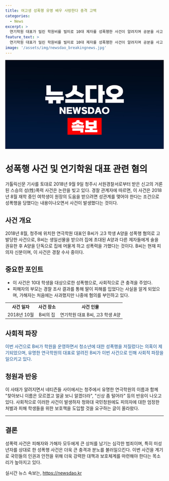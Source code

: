 ```yaml
---
title: 여고생 성폭행 유명 배우 사랑한다 충격 고백
categories:
  - News
excerpt: >
  연기학원 대표가 밀린 학원비를 빌미로 10대 제자를 성폭행한 사건이 알려지며 공분을 사고 있다. 사건반장에 따르면, A씨는 제자들을 집으로 초대한 뒤 성폭행을 저질렀고, 피해자는 경찰에 신고했다. 그러나 가해자는 혐의를 부인하며 학원을 운영 중이라고 전해졌다. 이에 네티즌들 사이에서는 지역에서 유명한 학원과 연기자로 알려진 사실에 대한 궁금증이 터져 나오고 있다. A씨가 당시 집에서 촬영한 영상에는 가해자의 사죄와 피해자의 저항이 담겼다.
feature_text: >
  연기학원 대표가 밀린 학원비를 빌미로 10대 제자를 성폭행한 사건이 알려지며 공분을 사고 있다. 사건반장에 따르면, A씨는 제자들을 집으로 초대한 뒤 성폭행을 저질렀고, 피해자는 경찰에 신고했다. 그러나 가해자는 혐의를 부인하며 학원을 운영 중이라고 전해졌다. 이에 네티즌들 사이에서는 지역에서 유명한 학원과 연기자로 알려진 사실에 대한 궁금증이 터져 나오고 있다. A씨가 당시 집에서 촬영한 영상에는 가해자의 사죄와 피해자의 저항이 담겼다.
image: '/assets/img/newsdao_breakingnews.jpg'
---
```


<p><img src="/assets/img/newsdao_breakingnews.jpg" alt="koreaapp 속보" /></p>

<h1>성폭행 사건 및 연기학원 대표 관련 혐의</h1>

<p data-ke-size="size16">가톨릭신문 기사를 토대로 2018년 9월 9일 청주시 서원경찰서로부터 받은 신고의 거론된 스승의 성(性)폭력 사건은 논란을 빚고 있다. 경찰 관계자에 따르면, 이 사건은 2018년 8월 재학 중인 여학생이 원장의 도움을 받으려면 성관계를 맺어야 한다는 조건으로 성폭행을 당했다는 내용이나오면서 사건이 발생했다는 것이다.</p>

<h2 data-ke-size="size26">사건 개요</h2>

<p>2018년 8월, 청주에 위치한 연극학원 대표인 B씨가 고3 학생 A양을 성폭행 혐의로 고발당한 사건으로, B씨는 생일선물을 받으러 집에 초대된 A양과 다른 제자들에게 술을 권유한 후 A양을 단독으로 집에 머물게 하고 성폭력을 가했다는 것이다. B씨는 현재 피의자 신분이며, 이 사건은 경찰 수사 중이다.</p>

<h2 data-ke-size="size26">중요한 포인트</h2>

<ul>
  <li>이 사건은 10대 학생을 대상으로한 성폭행으로, 사회적으로 큰 충격을 주었다.</li>
  <li>피해자의 부모는 경찰 조사 결과를 통해 딸이 피해를 입었다는 사실을 알게 되었으며, 가해자는 처음에는 사과했지만 나중에 혐의를 부인하고 있다.</li>
</ul>

<table>
    <tr>
        <td style="text-align: center; height: 17px;"><b>사건 일자</b></td>
        <td style="text-align: center; height: 17px;"><b>사건 장소</b></td>
        <td style="text-align: center; height: 17px;"><b>사건 인물</b></td>
    </tr>
    <tr>
        <td style="text-align: center; height: 17px;">2018년 10월</td>
        <td style="text-align: center; height: 17px;">B씨의 집</td>
        <td style="text-align: center; height: 17px;">연기학원 대표 B씨, 고3 학생 A양</td>
    </tr>
</table>

<h2 data-ke-size="size26">사회적 파장</h2>

<p><span style="color: #1a5490;">이번 사건으로 B씨가 학원을 운영하면서 청소년에 대한 성폭행을 저질렀다는 의혹이 제기되었으며, 유명한 연극학원의 대표로 알려진 B씨가 이번 사건으로 인해 사회적 파장을 일으키고 있다.</span></p>

<h2 data-ke-size="size26">청원과 반응</h2>

<p>이 사태가 알려지면서 네티즌들 사이에서는 청주에서 유명한 연극학원의 이름과 함께 "찾아보니 이름은 모르겠고 얼굴 보니 알겠더라", "신상 좀 털어라" 등의 반응이 나오고 있다. 사회적으로 이러한 사건이 발생하자 청와대 국민청원에도 피의자에 대한 엄정한 처벌과 피해 학생들을 위한 보호책을 도입할 것을 요구하는 글이 올라왔다.</p>

<hr>

<h2 data-ke-size="size26">결론</h2>

<p>성폭력 사건은 피해자와 가해자 모두에게 큰 상처를 남기는 심각한 범죄이며, 특히 미성년자를 상대로 한 성폭행 사건은 더욱 큰 충격과 분노를 불러일으킨다. 이번 사건을 계기로 국민들의 인권과 안전을 위해 더욱 강력한 대책과 보호체계를 마련해야 한다는 목소리가 높아지고 있다.</p>
실시간 뉴스 속보는, <a href="https://newsdao.kr" rel="dofollow">https://newsdao.kr</a>


